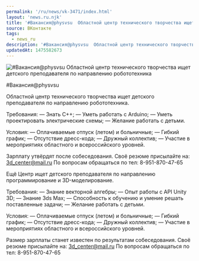 ```yaml
---
permalink: '/ru/news/vk-3471/index.html'
layout: 'news.ru.njk'
title: '#Вакансия@physvsu  Областной центр технического творчества ищет детского преподавателя по направлению робототехника'
source: ВКонтакте
tags:
  - news_ru
description: '#Вакансия@physvsu  Областной центр технического творчества ищет детского преподавателя по направлению робототехника'
updatedAt: 1475582673
---
```

![#Вакансия@physvsu  Областной центр технического творчества ищет детского преподавателя по направлению робототехника](https://sun9-11.userapi.com/impf/c638428/v638428501/1f6c/BH5WAQl8las.jpg?size=900x600&quality=96&proxy=1&sign=cf74bfb9a4f93231ac02dafef5f025db&c_uniq_tag=lOk9cEl8EtlpTpaVr1HC6HUyuWhme1_gu2mGuuO3cEM&type=album)

#Вакансия@physvsu

Областной центр технического творчества ищет детского преподавателя по направлению робототехника.

Требования:
— Знать С++;
— Уметь работать с Arduino;
— Уметь проектировать электрические схемы;
— Желание работать с детьми.

Условия:
— Оплачиваемые отпуск (летом) и больничные;
— Гибкий график;
— Отсутствие дресс-кода;
— Дружный коллектив;
— Участие в мероприятиях областного и всероссийского уровней.

Зарплату утвёрдят после собеседования.
Своё резюме присылайте на: 3d_center@mail.ru
По вопросам обращаться по тел: 8-951-870-47-65

Ещё Центр ищет детского преподавателя по направлению программирование и 3D-моделирование.

Требования:
— Знание векторной алгебры;
— Опыт работы с API Unity 3D;
— Знание 3ds Max;
— Способность к обучению и умение решать поставленные задачи;
— Желание работать с детьми.

Условия:
— Оплачиваемые отпуск (летом) и больничные;
— Гибкий график;
— Отсутствие дресс-кода;
— Дружный коллектив;
— Участие в мероприятиях областного и всероссийского уровней.

Размер зарплаты станет известен по результатам собеседования.
Своё резюме присылайте на: 3d_center@mail.ru
По вопросам обращаться по тел: 8-951-870-47-65
